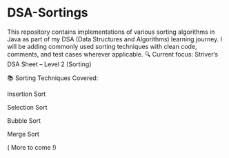 # DSA-Sortings
This repository contains implementations of various sorting algorithms in Java as part of my DSA (Data Structures and Algorithms) learning journey.  I will be adding commonly used sorting techniques with clean code, comments, and test cases wherever applicable.  🔍 Current focus: Striver’s DSA Sheet – Level 2 (Sorting)


📚 Sorting Techniques Covered:

Insertion Sort

Selection Sort

Bubble Sort

Merge Sort

( More to come !)
